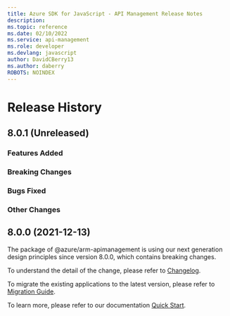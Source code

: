 ```yaml
---
title: Azure SDK for JavaScript - API Management Release Notes
description: 
ms.topic: reference
ms.date: 02/10/2022
ms.service: api-management
ms.role: developer
ms.devlang: javascript
author: DavidCBerry13
ms.author: daberry
ROBOTS: NOINDEX
---
```

# Release History

## 8.0.1 (Unreleased)

### Features Added

### Breaking Changes

### Bugs Fixed

### Other Changes

## 8.0.0 (2021-12-13)

The package of @azure/arm-apimanagement is using our next generation design principles since version 8.0.0, which contains breaking changes.

To understand the detail of the change, please refer to [Changelog](https://aka.ms/js-track2-changelog).

To migrate the existing applications to the latest version, please refer to [Migration Guide](https://aka.ms/js-track2-migration-guide).

To learn more, please refer to our documentation [Quick Start](https://aka.ms/js-track2-quickstart).
